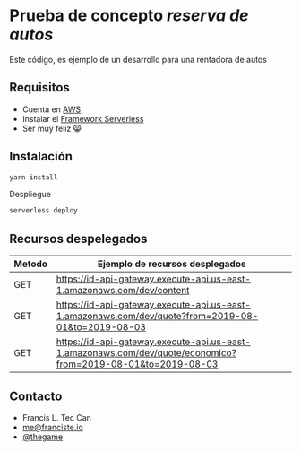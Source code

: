# Prueba de concepto _reserva de autos_
Este código, es ejemplo de un desarrollo para una rentadora de autos

## Requisitos

* Cuenta en [AWS](https://aws.amazon.com/es/)
* Instalar el [Framework Serverless](https://serverless.com/) 
* Ser muy feliz 😸

## Instalación
```bash
yarn install
```


Despliegue

```bash
serverless deploy
```

## Recursos despelegados

Metodo | Ejemplo de recursos desplegados
------------ | -------------
GET | https://id-api-gateway.execute-api.us-east-1.amazonaws.com/dev/content
GET | https://id-api-gateway.execute-api.us-east-1.amazonaws.com/dev/quote?from=2019-08-01&to=2019-08-03
GET | https://id-api-gateway.execute-api.us-east-1.amazonaws.com/dev/quote/economico?from=2019-08-01&to=2019-08-03





## Contacto

* Francis L. Tec Can
* me@franciste.io
* [@thegame](https://www.twitter.com/thegame404)